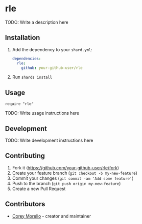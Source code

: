 # rle

TODO: Write a description here

## Installation

1. Add the dependency to your `shard.yml`:

   ```yaml
   dependencies:
     rle:
       github: your-github-user/rle
   ```

2. Run `shards install`

## Usage

```crystal
require "rle"
```

TODO: Write usage instructions here

## Development

TODO: Write development instructions here

## Contributing

1. Fork it (<https://github.com/your-github-user/rle/fork>)
2. Create your feature branch (`git checkout -b my-new-feature`)
3. Commit your changes (`git commit -am 'Add some feature'`)
4. Push to the branch (`git push origin my-new-feature`)
5. Create a new Pull Request

## Contributors

- [Corey Morello](https://github.com/your-github-user) - creator and maintainer
